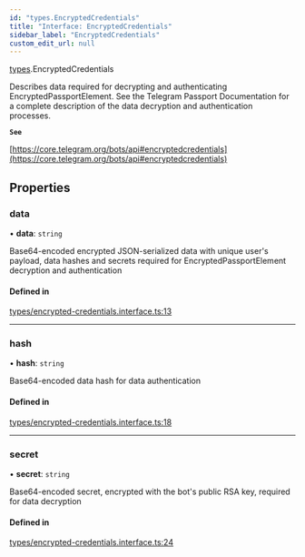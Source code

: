 ```yaml
---
id: "types.EncryptedCredentials"
title: "Interface: EncryptedCredentials"
sidebar_label: "EncryptedCredentials"
custom_edit_url: null
---
```


[types](../modules/types.md).EncryptedCredentials

Describes data required for decrypting and authenticating
EncryptedPassportElement. See the Telegram Passport Documentation for a complete
description of the data decryption and authentication processes.

**`See`**

[https://core.telegram.org/bots/api#encryptedcredentials](https://core.telegram.org/bots/api#encryptedcredentials)

## Properties

### data

• **data**: `string`

Base64-encoded encrypted JSON-serialized data with unique user's payload, data
hashes and secrets required for EncryptedPassportElement decryption and
authentication

#### Defined in

[types/encrypted-credentials.interface.ts:13](https://github.com/DeityLamb/telegramjs/blob/32b4cca/packages/common/lib/interfaces/types/encrypted-credentials.interface.ts#L13)

___

### hash

• **hash**: `string`

Base64-encoded data hash for data authentication

#### Defined in

[types/encrypted-credentials.interface.ts:18](https://github.com/DeityLamb/telegramjs/blob/32b4cca/packages/common/lib/interfaces/types/encrypted-credentials.interface.ts#L18)

___

### secret

• **secret**: `string`

Base64-encoded secret, encrypted with the bot's public RSA key, required for
data decryption

#### Defined in

[types/encrypted-credentials.interface.ts:24](https://github.com/DeityLamb/telegramjs/blob/32b4cca/packages/common/lib/interfaces/types/encrypted-credentials.interface.ts#L24)
